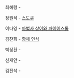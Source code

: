 최혜령 - 

장원석 - [스도쿠](https://www.acmicpc.net/problem/2580)

이다영 - [마법사 상어와 파이어스톰](https://www.acmicpc.net/problem/20058)

김찬희 - [항체 인식](https://www.acmicpc.net/problem/22352)

박정환 - 

신재안 - 

김진석 - 
